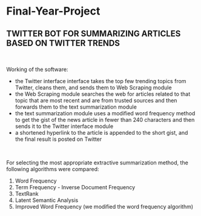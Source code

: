 # Final-Year-Project
<h2>TWITTER BOT FOR SUMMARIZING ARTICLES BASED ON TWITTER TRENDS</h2>

<br>

<div>
  <p>Working of the software:
    <ul>
      <li>the Twitter interface interface takes the top few trending topics from Twitter, cleans them, and sends them to Web Scraping module</li>
      <li>the Web Scraping module searches the web for articles related to that topic that are most recent and are from trusted sources and then forwards them to the text summarization module</li>
      <li>the text summarization module uses a modified word frequency method to get the gist of the news article in fewer than 240 characters and then sends it to the Twitter interface module</li>
      <li>a shortened hyperlink to the article is appended to the short gist, and the final result is posted on Twitter</li>
  </ul>
 </p>
</div>

<br>

<div>
  <p>For selecting the most appropriate extractive summarization method, the following algorithms were compared:
    <ol>
      <li>Word Frequency</li>
      <li>Term Frequency - Inverse Document Frequency</li>
      <li>TextRank</li>
      <li>Latent Semantic Analysis</li>
      <li>Improved Word Frequency (we modified the word frequency algorithm)</li>
  </ol>
  </p>
  </div>
      

  
